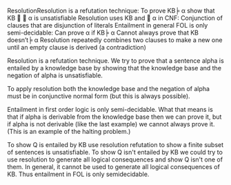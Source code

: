 ResolutionResolution is a refutation technique:
To prove KB╞  α  show that KB   α  is unsatisfiable
Resolution uses KB and  α  in CNF:
Conjunction of clauses that are disjunction of literals
Entailment in general FOL is only semi-decidable:
Can prove α if KB╞  α 
Cannot always prove that KB doesn’t╞  α 
Resolution repeatedly combines two clauses to make a new one until an empty clause is derived (a contradiction)

Resolution is a refutation technique.  We try to prove that a sentence alpha is entailed by a knowledge base by showing that the knowledge base and the negation of alpha is unsatisfiable.

To apply resolution both the knowledge base and the negation of alpha must be in conjunctive normal form (but this is always possible).

Entailment in first order logic is only semi-decidable.  What that means is that if alpha is derivable from the knowledge base then we can prove it, but if alpha is not derivable (like the last example) we cannot always prove it.  (This is an example of the halting problem.)

To show Q is entailed by KB use resolution refutation to show a finite subset of sentences is unsatisfiable.
To show Q isn't entailed by KB we could try to use resolution to generate all logical consequences and show Q isn't one of them. In general, it cannot be used to generate all logical consequences of KB. Thus entailment in FOL is only semidecidable.
